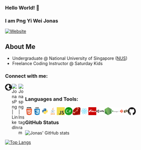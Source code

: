 ### Hello World! 👋
### I am Png Yi Wei Jonas

<a href = "https://jonaspng.vercel.app/">
    <img alt="Website" src="https://img.shields.io/website?url=https%3A%2F%2Fjonaspng.vercel.app%2F">
</a>

## About Me

- Undergraduate @ National University of Singapore ([NUS](https://www.nus.edu.sg/)) 
- Freelance Coding Instructor @ Saturday Kids

### Connect with me:

<a href="https://jonaspng.vercel.app/">
    <img align="left" alt="jonaspng.vercel.app/" width="22px" src="https://raw.githubusercontent.com/iconic/open-iconic/master/svg/globe.svg" />    
</a>
<a href="https://www.linkedin.com/in/png-yi-wei-jonas-836a4a206">
    <img align="left" alt="JonasPng | LinkedIn" width="22px" src="https://cdn.jsdelivr.net/npm/simple-icons@v3/icons/linkedin.svg" />    
</a>
<a href = "https://www.instagram.com/jonaspng2000/">
    <img align="left" alt="Jonaspng | Instagram" width="22px" src="https://cdn.jsdelivr.net/npm/simple-icons@v3/icons/instagram.svg" />   
</a>

<br />

### Languages and Tools:

<img align="left" alt="HTML5" width="26px" src="https://raw.githubusercontent.com/github/explore/80688e429a7d4ef2fca1e82350fe8e3517d3494d/topics/html/html.png" />
<img align="left" alt="CSS3" width="26px" src="https://raw.githubusercontent.com/github/explore/80688e429a7d4ef2fca1e82350fe8e3517d3494d/topics/css/css.png" />
<img align="left" alt="Python" width="26px" src="https://raw.githubusercontent.com/github/explore/80688e429a7d4ef2fca1e82350fe8e3517d3494d/topics/python/python.png" />
<img align="left" alt="Java" width="26px" src="https://raw.githubusercontent.com/github/explore/80688e429a7d4ef2fca1e82350fe8e3517d3494d/topics/java/java.png" />
<img align="left" alt="JavaScript" width="26px" src="https://raw.githubusercontent.com/github/explore/80688e429a7d4ef2fca1e82350fe8e3517d3494d/topics/javascript/javascript.png" />
<img align="left" alt="C++" width="26px" src="https://raw.githubusercontent.com/github/explore/80688e429a7d4ef2fca1e82350fe8e3517d3494d/topics/csharp/csharp.png" />
<img align="left" alt="Ruby" width="26px" src="https://raw.githubusercontent.com/github/explore/80688e429a7d4ef2fca1e82350fe8e3517d3494d/topics/ruby/ruby.png" />
<img align="left" alt="React" width="26px" src="https://raw.githubusercontent.com/github/explore/80688e429a7d4ef2fca1e82350fe8e3517d3494d/topics/react/react.png" />
<img align="left" alt="Rails" width="26px" src="https://raw.githubusercontent.com/github/explore/80688e429a7d4ef2fca1e82350fe8e3517d3494d/topics/rails/rails.png" />
<img align="left" alt="Rails" width="26px" src="https://raw.githubusercontent.com/github/explore/80688e429a7d4ef2fca1e82350fe8e3517d3494d/topics/unity/unity.png" />
<img align="left" alt="Node.js" width="26px" src="https://raw.githubusercontent.com/github/explore/80688e429a7d4ef2fca1e82350fe8e3517d3494d/topics/nodejs/nodejs.png" />
<img align="left" alt="MongoDB" width="26px" src="https://raw.githubusercontent.com/github/explore/80688e429a7d4ef2fca1e82350fe8e3517d3494d/topics/mongodb/mongodb.png" />
<img align="left" alt="Git" width="26px" src="https://raw.githubusercontent.com/github/explore/80688e429a7d4ef2fca1e82350fe8e3517d3494d/topics/git/git.png" />
<img align="left" alt="GitHub" width="26px" src="https://raw.githubusercontent.com/github/explore/78df643247d429f6cc873026c0622819ad797942/topics/github/github.png" />

<br />

### GitHub Status
![Jonas' GitHub stats](https://github-readme-stats.vercel.app/api?username=Jonaspng&count_private=true&theme=dark&show_icons=true)

[![Top Langs](https://github-readme-stats.vercel.app/api/top-langs/?username=Jonaspng&langs_count=8&layout=compact&hide=Mathematica,HLSL,GLSL&theme=dark)](https://github.com/anuraghazra/github-readme-stats)
